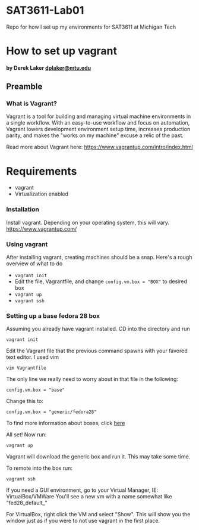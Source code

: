 # SAT3611-Lab01
Repo for how I set up my environments for SAT3611 at Michigan Tech
# How to set up vagrant
#### by Derek Laker <dplaker@mtu.edu>

## Preamble
### What is Vagrant?
Vagrant is a tool for building and managing virtual machine environments in a single workflow. With an easy-to-use workflow and focus on automation, Vagrant lowers development environment setup time, increases production parity, and makes the "works on my machine" excuse a relic of the past.

Read more about Vagrant here:
https://www.vagrantup.com/intro/index.html

# Requirements
- vagrant
- Virtualization enabled

### Installation
Install vagrant. Depending on your operating system, this will vary.
https://www.vagrantup.com/

### Using vagrant
After installing vagrant, creating machines should be a snap. Here's a rough overview of what to do
- ```vagrant init```
- Edit the file, Vagrantfile, and change ```config.vm.box = "BOX"``` to desired box
- ```vagrant up```
- ```vagrant ssh```

### Setting up a base fedora 28 box
Assuming you already have vagrant installed. CD into the directory and run
```
vagrant init
```
Edit the Vagrant file that the previous command spawns with your favored text editor. I used vim
```
vim Vagrantfile
```
The only line we really need to worry about in that file in the following:
```
config.vm.box = "base"
```
Change this to:
```
config.vm.box = "generic/fedora28"
```
To find more information about boxes, click [here](https://www.vagrantup.com/docs/boxes.html)

All set! Now run:
```
vagrant up
```
Vagrant will download the generic box and run it. This may take some time.

To remote into the box run:
```
vagrant ssh
```
If you need a GUI environment, go to your Virtual Manager, IE: VirtualBox/VMWare
You'll see a new vm with a name somewhat like "fed28_default_"

For VirtualBox, right click the VM and select "Show". This will show you the window just as if you were to not use vagrant in the first place.
